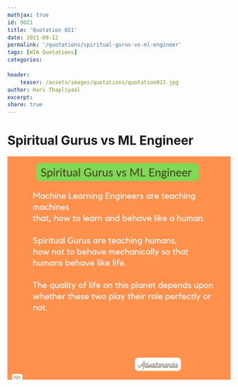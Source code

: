 ```yaml
---
mathjax: true
id: 9021
title: 'Quotation 021'
date: 2021-09-12
permalink: '/quotations/spiritual-gurus-vs-ml-engineer'
tags: [WIA Quotations] 
categories: 

header:
    teaser: /assets/images/quotations/quotation021.jpg
author: Hari Thapliyaal 
excerpt:
share: true 
---
```


# Spiritual Gurus vs ML Engineer

![Spiritual Gurus vs ML Engineer](/assets/images/quotations/quotation021.jpg)
